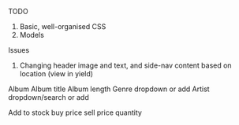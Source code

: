
TODO
1. Basic, well-organised CSS
2. Models

Issues
1. Changing header image and text, and side-nav content based on location (view in yield)

Album
  Album title
  Album length
  Genre dropdown or add
  Artist dropdown/search or add

Add to stock
  buy price
  sell price
  quantity
